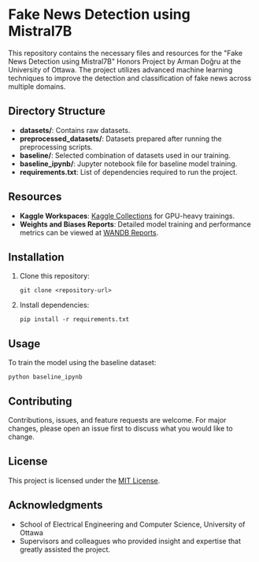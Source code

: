 # Fake News Detection using Mistral7B

This repository contains the necessary files and resources for the "Fake News Detection using Mistral7B" Honors Project by Arman Doğru at the University of Ottawa. The project utilizes advanced machine learning techniques to improve the detection and classification of fake news across multiple domains.

## Directory Structure

- **datasets/**: Contains raw datasets.
- **preprocessed_datasets/**: Datasets prepared after running the preprocessing scripts.
- **baseline/**: Selected combination of datasets used in our training.
- **baseline_ipynb/**: Jupyter notebook file for baseline model training.
- **requirements.txt**: List of dependencies required to run the project.

## Resources

- **Kaggle Workspaces**: [Kaggle Collections](https://www.kaggle.com/work/collections/13498905) for GPU-heavy trainings.
- **Weights and Biases Reports**: Detailed model training and performance metrics can be viewed at [WANDB Reports](https://api.wandb.ai/links/arman-dogru/cwnd0apz).

## Installation

1. Clone this repository:
   ```
   git clone <repository-url>
   ```
2. Install dependencies:
   ```
   pip install -r requirements.txt
   ```

## Usage

To train the model using the baseline dataset:
```
python baseline_ipynb
```

## Contributing

Contributions, issues, and feature requests are welcome. For major changes, please open an issue first to discuss what you would like to change.

## License

This project is licensed under the [MIT License](LICENSE.txt).

## Acknowledgments

- School of Electrical Engineering and Computer Science, University of Ottawa
- Supervisors and colleagues who provided insight and expertise that greatly assisted the project.